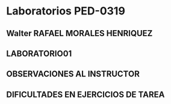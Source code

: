 # Laboratorios PED-0319

## Walter RAFAEL MORALES HENRIQUEZ

## LABORATORIO01

## OBSERVACIONES AL INSTRUCTOR


## DIFICULTADES EN EJERCICIOS DE TAREA
